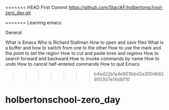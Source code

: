 <<<<<<< HEAD
First Commit
https://github.com/StaciAF/holbertonschool-zero_day.git

=======
Learning emacs:

General

What is Emacs
Who is Richard Stallman
How to open and save files
What is a buffer and how to switch from one to the other
How to use the mark and the point to set the region
How to cut and paste lines and regions
How to search forward and backward
How to invoke commands by name
How to undo
How to cancel half-entered commands
How to quit Emacs
>>>>>>> b4ed22b1a4e903bbd2a300db929503d7e56dbf10
# holbertonschool-zero_day
